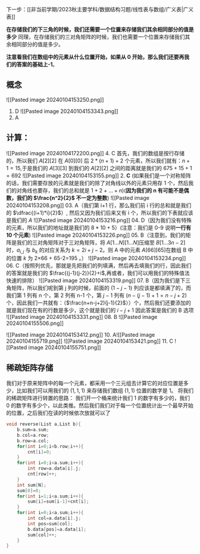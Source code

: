 下一步：[[非当前学期/2023秋主要学科/数据结构习题/线性表与数组/广义表|广义表]]

**在存储我们的下三角的时候，我们还需要一个位置来存储我们其余相同部分的值是多少**
同理，在存储我们的三对角矩阵的时候，我们也需要一个位置来存储我们其余相同部分的值是多少。

**注意看我们在数组中的元素从什么位置开始，如果从 0 开始，那么我们还要再我们的答案的基础上-1**。
## 概念
![[Pasted image 20240104153250.png]]
01. D
![[Pasted image 20240104153343.png]]
09. A
## 计算：
![[Pasted image 20240104172200.png]]
4. C 首先，我们的数组是按行存储的，所以我们 $A[2][2]$ 在 $A[0][0]$ 后 $2*(n+1)+2$ 个元素，所以我们就有：$n+1=15$,于是我们的 $A[3][3]$ 到我们的 $A[2][2]$ 之间的距离就是我们的 $675+15+1=692$
![[Pasted image 20240104153155.png]]
2. **C** (如果我们是一个对称矩阵的话，我们需要存放的元素就是我们的除了对角线以外的元素只用存 1 个，然后我们的对角线也要存，我们的总和就是 $1+2+\dots+n$)(**因为我们的 n 有可能不是偶数，我们的 $\frac{n^2}{2}$ 不一定为整数**)
![[Pasted image 20240104153208.png]]
03. A（我们第 i+1 行，那么我们前 i 行的总和就是我们的 $\dfrac{(i+1)*i}{2}$）, 然后又因为我们后来又有 i 个，所以我们的下表就应该是我们的 $A$
![[Pasted image 20240104153216.png]]
04. D（因为我们没有特殊的元素，所以我们的地址就是我们的 $8*10+5$）(注意：我们是 0-9 说明**一行有 10 个元素**)
![[Pasted image 20240104153226.png]]
05. B（注意到，我们的矩阵是我们的三对角矩阵对于三对角矩阵，将 $A[1... N][1... N]$压缩至 $B[1... 3 n-2]$时，$a_{i,j}$ 与 $b_k$ 的对应关系为 $k=2i+j-2$。则 A 中的元素 $A[66][65]$在数组 B 中的位置 $k$ 为 2×66 + 65-2=195 。）
![[Pasted image 20240104153234.png]]
06. C（按照列优先，那就是先把我们的列填满，然后再去填我们的行，因此我们的答案就是我们的 $\frac{(j-1)(j-2)}{2}+i$,再或者，我们可以用我们的特殊值法快速的排除）
![[Pasted image 20240104153319.png]]
07. B（因为我们是下三角矩阵，所以我们呢到第 j 列的时候，前面的 $(1-j-1)$ 列应该是都填满了的，而我们第 1 列有 n 个，第 2 列有 n-1 个，第 $j-1$ 列有 $(n-(j-1)+1=n-j+2)$ 个，因此我们一共就有：（$\frac{n+n-j+2)(j-1}{2}$））个，然后我们还要添加的就是我们现在有的行数是多少，这个就是我们的 $i-j+1$ 因此答案是我们的 B 选项
![[Pasted image 20240104153331.png]]
08. B
![[Pasted image 20240104155506.png]]

![[Pasted image 20240104153412.png]]
10. A![[Pasted image 20240104155719.png]]
![[Pasted image 20240104153421.png]]
11. C
![[Pasted image 20240104155751.png]]

## 稀疏矩阵存储
我们对于原来矩阵中的每一个元素，都采用一个三元组去计算它的对应位置是多少，比如我们可以用我们的 $(1,1,1)$ 来存储我们数组 $(1,1)$ 位置的数字是 1。
将我们的稀疏矩阵进行转置的思路：
我们开一个桶来统计我们 1 的数字有多少的，我们 0 的数字有多少个，以此类推。然后我们我们对于每一个位置统计出一个最早开始的位置，之后我们在读的时候依次放就可以了
```cpp
void reverse(List a,List b){
	b.sum=a.sum;
	b.col=a.row;
	b.row=a.col;
	for(int i=0;i<b.row;i++){
		cnt[i]=0;
	}
	for(int i=0;i<a.sum;i++){
		int row=a.data[i].j;
		cnt[row]++;
	}
	int sum[N];
	sum[0]=0;
	for(int i=1;i<a.sum;i++){
		sum[i]=sum[i-1]+cnt[i];
	}
	for(int i=0;i<a.sum;i++){
		int col=a.data[i].j;
		int pos=sum[col];
		b.data[pos]=a.data[i];
		sum[col]++;
	}
}
```